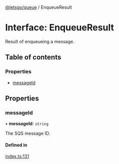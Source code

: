 [@letsgo/queue](../README.md) / EnqueueResult

# Interface: EnqueueResult

Result of enqueueing a message.

## Table of contents

### Properties

- [messageId](EnqueueResult.md#messageid)

## Properties

### messageId

• **messageId**: `string`

The SQS message ID.

#### Defined in

[index.ts:131](https://github.com/47chapters/letsgo/blob/06da252/packages/queue/src/index.ts#L131)
